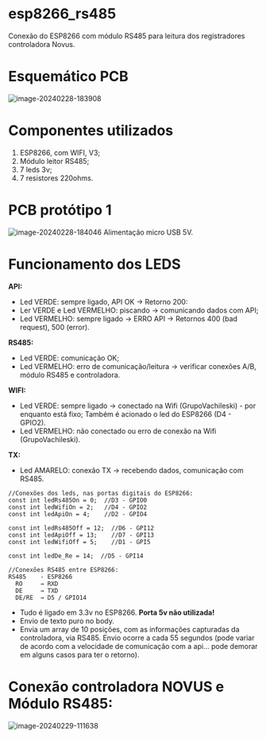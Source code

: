# esp8266_rs485
Conexão do ESP8266 com módulo RS485 para leitura dos registradores controladora Novus.

# Esquemático PCB

![image-20240228-183908](https://github.com/cainaalba/esp8266_rs485/assets/57020103/e3246b51-27d3-4ca6-8ad0-ccc72dae23c5)

# Componentes utilizados
1. ESP8266, com WIFI, V3;
2. Módulo leitor RS485;
3. 7 leds 3v;
4. 7 resistores 220ohms.

# PCB protótipo 1

![image-20240228-184046](https://github.com/cainaalba/esp8266_rs485/assets/57020103/cf31bafc-87fc-47c7-b9f2-d2a7ba4a9719)
Alimentação micro USB 5V.

# Funcionamento dos LEDS
**API:**
* Led VERDE: sempre ligado, API OK → Retorno 200:
* Ler VERDE e Led VERMELHO: piscando → comunicando dados com API;
* Led VERMELHO: sempre ligado → ERRO API → Retornos 400 (bad request), 500 (error).

**RS485:**
* Led VERDE: comunicação OK;
* Led VERMELHO: erro de comunicação/leitura → verificar conexões A/B, módulo RS485 e controladora.

**WIFI:**
* Led VERDE: sempre ligado → conectado na Wifi (GrupoVachileski) - por enquanto está fixo; Também é acionado o led do ESP8266 (D4 - GPIO2).
* Led VERMELHO: não conectado ou erro de conexão na Wifi (GrupoVachileski).

**TX:**
* Led AMARELO: conexão TX → recebendo dados, comunicação com RS485.

````
//Conexões dos leds, nas portas digitais do ESP8266:
const int ledRs485On = 0;  //D3 - GPIO0
const int ledWifiOn = 2;   //D4 - GPIO2
const int ledApiOn = 4;    //D2 - GPIO4

const int ledRs485Off = 12;  //D6 - GPI12
const int ledApiOff = 13;    //D7 - GPI13
const int ledWifiOff = 5;    //D1 - GPI5

const int ledDe_Re = 14;  //D5 - GPI14
````
````
//Conexões RS485 entre ESP8266:
RS485    - ESP8266
  RO     → RXD
  DE     → TXD
  DE/RE  → D5 / GPIO14
````
* Tudo é ligado em 3.3v no ESP8266. **Porta 5v não utilizada!**
* Envio de texto puro no body.
* Envia um array de 10 posições, com as informações capturadas da controladora, via RS485. Envio ocorre a cada 55 segundos (pode variar de acordo com a velocidade de comunicação com a api… pode demorar em alguns casos para ter o retorno).

# Conexão controladora NOVUS e Módulo RS485:
![image-20240229-111638](https://github.com/cainaalba/esp8266_rs485/assets/57020103/cbfb6624-e890-46c4-817e-1583495cd552)
